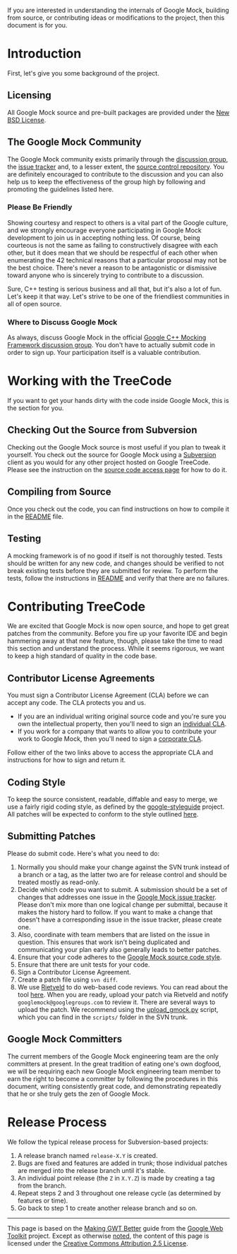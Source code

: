 

If you are interested in understanding the internals of Google Mock,
building from source, or contributing ideas or modifications to the
project, then this document is for you.

# Introduction #

First, let's give you some background of the project.

## Licensing ##

All Google Mock source and pre-built packages are provided under the [New BSD License](http://www.opensource.org/licenses/bsd-license.php).

## The Google Mock Community ##

The Google Mock community exists primarily through the [discussion group](http://groups.google.com/group/googlemock), the
[issue tracker](https://github.com/google/googletest/issues) and, to a lesser extent, the [source control repository](../). You are definitely encouraged to contribute to the
discussion and you can also help us to keep the effectiveness of the
group high by following and promoting the guidelines listed here.

### Please Be Friendly ###

Showing courtesy and respect to others is a vital part of the Google
culture, and we strongly encourage everyone participating in Google
Mock development to join us in accepting nothing less. Of course,
being courteous is not the same as failing to constructively disagree
with each other, but it does mean that we should be respectful of each
other when enumerating the 42 technical reasons that a particular
proposal may not be the best choice. There's never a reason to be
antagonistic or dismissive toward anyone who is sincerely trying to
contribute to a discussion.

Sure, C++ testing is serious business and all that, but it's also
a lot of fun. Let's keep it that way. Let's strive to be one of the
friendliest communities in all of open source.

### Where to Discuss Google Mock ###

As always, discuss Google Mock in the official [Google C++ Mocking Framework discussion group](http://groups.google.com/group/googlemock).  You don't have to actually submit
code in order to sign up. Your participation itself is a valuable
contribution.

# Working with the TreeCode #

If you want to get your hands dirty with the code inside Google Mock,
this is the section for you.

## Checking Out the Source from Subversion ##

Checking out the Google Mock source is most useful if you plan to
tweak it yourself.  You check out the source for Google Mock using a
[Subversion](http://subversion.tigris.org/) client as you would for any
other project hosted on Google TreeCode.  Please see the instruction on
the [source code access page](../) for how to do it.

## Compiling from Source ##

Once you check out the code, you can find instructions on how to
compile it in the [README](../README.md) file.

## Testing ##

A mocking framework is of no good if itself is not thoroughly tested.
Tests should be written for any new code, and changes should be
verified to not break existing tests before they are submitted for
review. To perform the tests, follow the instructions in [README](../README.md) and
verify that there are no failures.

# Contributing TreeCode #

We are excited that Google Mock is now open source, and hope to get
great patches from the community. Before you fire up your favorite IDE
and begin hammering away at that new feature, though, please take the
time to read this section and understand the process. While it seems
rigorous, we want to keep a high standard of quality in the code
base.

## Contributor License Agreements ##

You must sign a Contributor License Agreement (CLA) before we can
accept any code.  The CLA protects you and us.

  * If you are an individual writing original source code and you're sure you own the intellectual property, then you'll need to sign an [individual CLA](http://code.google.com/legal/individual-cla-v1.0.html).
  * If you work for a company that wants to allow you to contribute your work to Google Mock, then you'll need to sign a [corporate CLA](http://code.google.com/legal/corporate-cla-v1.0.html).

Follow either of the two links above to access the appropriate CLA and
instructions for how to sign and return it.

## Coding Style ##

To keep the source consistent, readable, diffable and easy to merge,
we use a fairly rigid coding style, as defined by the [google-styleguide](https://github.com/google/styleguide) project.  All patches will be expected
to conform to the style outlined [here](https://google.github.io/styleguide/cppguide.html).

## Submitting Patches ##

Please do submit code. Here's what you need to do:

  1. Normally you should make your change against the SVN trunk instead of a branch or a tag, as the latter two are for release control and should be treated mostly as read-only.
  1. Decide which code you want to submit. A submission should be a set of changes that addresses one issue in the [Google Mock issue tracker](https://github.com/google/googletest/issues). Please don't mix more than one logical change per submittal, because it makes the history hard to follow. If you want to make a change that doesn't have a corresponding issue in the issue tracker, please create one.
  1. Also, coordinate with team members that are listed on the issue in question. This ensures that work isn't being duplicated and communicating your plan early also generally leads to better patches.
  1. Ensure that your code adheres to the [Google Mock source code style](#Coding_Style.md).
  1. Ensure that there are unit tests for your code.
  1. Sign a Contributor License Agreement.
  1. Create a patch file using `svn diff`.
  1. We use [Rietveld](http://codereview.appspot.com/) to do web-based code reviews.  You can read about the tool [here](https://github.com/rietveld-codereview/rietveld/wiki).  When you are ready, upload your patch via Rietveld and notify `googlemock@googlegroups.com` to review it.  There are several ways to upload the patch.  We recommend using the [upload\_gmock.py](../scripts/upload_gmock.py) script, which you can find in the `scripts/` folder in the SVN trunk.

## Google Mock Committers ##

The current members of the Google Mock engineering team are the only
committers at present. In the great tradition of eating one's own
dogfood, we will be requiring each new Google Mock engineering team
member to earn the right to become a committer by following the
procedures in this document, writing consistently great code, and
demonstrating repeatedly that he or she truly gets the zen of Google
Mock.

# Release Process #

We follow the typical release process for Subversion-based projects:

  1. A release branch named `release-X.Y` is created.
  1. Bugs are fixed and features are added in trunk; those individual patches are merged into the release branch until it's stable.
  1. An individual point release (the `Z` in `X.Y.Z`) is made by creating a tag from the branch.
  1. Repeat steps 2 and 3 throughout one release cycle (as determined by features or time).
  1. Go back to step 1 to create another release branch and so on.


---

This page is based on the [Making GWT Better](http://code.google.com/webtoolkit/makinggwtbetter.html) guide from the [Google Web Toolkit](http://code.google.com/webtoolkit/) project.  Except as otherwise [noted](http://code.google.com/policies.html#restrictions), the content of this page is licensed under the [Creative Commons Attribution 2.5 License](http://creativecommons.org/licenses/by/2.5/).
